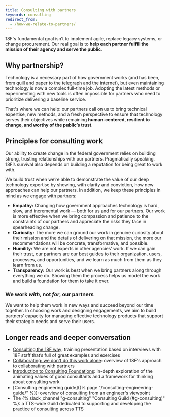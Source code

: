 ```yaml
---
title: Consulting with partners
keywords: consulting
redirect_from:
  - /how-we-relate-to-partners/
---
```


18F's fundamental goal isn’t to implement agile, replace legacy systems, or
change procurement. Our real goal is to **help each partner fulfill the mission
of their agency and serve the public**.

## Why partnership?

Technology is a necessary part of how government works (and has been, from quill
and paper to the telegraph and the internet), but even maintaining technology is
now a complex full-time job. Adopting the latest methods or experimenting with
new tools is often impossible for partners who need to prioritize delivering a
baseline service.

That's where we can help: our partners call on us to bring technical expertise,
new methods, and a fresh perspective to ensure that technology serves their
objectives while remaining **human-centered, resilient to change, and worthy of
the public’s trust**.

## Principles for consulting work

Our ability to create change in the federal government relies on building
strong, trusting relationships with our partners. Pragmatically speaking, 18F’s
survival also depends on building a reputation for being great to work with.

We build trust when we’re able to demonstrate the value of our deep technology
expertise by showing, with clarity and conviction, how new approaches can help
our partners. In addition, we keep these principles in mind as we engage with
partners:

- **Empathy:** Changing how government approaches technology is hard, slow, and
  incremental work — both for us and for our partners. Our work is more
  effective when we bring compassion and patience to the constraints of our
  partners and appreciate the risks they face in spearheading change.
- **Curiosity:** The more we can ground our work in genuine curiosity about
  their mission and the details of delivering on that mission, the more our
  recommendations will be concrete, transformative, and possible.
- **Humility:** We are not experts in other agencies’ work. If we can gain their
  trust, our partners are our best guides to their organization, users,
  processes, and opportunities, and we learn as much from them as they learn
  from us.
- **Transparency:** Our work is best when we bring partners along through
  everything we do. Showing them the process helps us model the work and build a
  foundation for them to take it over.

### We work _with_, not _for_, our partners

We want to help them work in new ways and succeed beyond our time together. In
choosing work and designing engagements, we aim to build partners’ capacity for
managing effective technology products that support their strategic needs and
serve their users.

## Longer reads and deeper conversation

- [Consulting the 18F way](https://docs.google.com/presentation/d/1LQOSCf3cHmiVMdVUk5NEjfJP0aIIkeKfYIBzaXuNTFc/edit#):
  training presentation based on interviews with 18F staff that’s full of great
  examples and exercises
- [Collaborating: we don't do this work alone](https://docs.google.com/presentation/d/1Lm4YbE4yfvn5qfMy7oGNCd1w4pUhMl_I-_EVSQWNFPQ/edit#):
  overview of 18F's approach to collaborating with partners
- [Introduction to Consulting Foundations](https://docs.google.com/document/d/1it5-GDhOVk3g6mRfW_6_WaiOJzAfylA3umQebmlBDqs/edit#):
  in-depth exploration of the animating values of good consultants and a
  framework for thinking about consulting work
- [Consulting engineering guide]({% page "/consulting-engineering-guide/" %}):
  overview of consulting from an engineer's viewpoint
- The {% slack_channel "g-consulting" "Consulting Guild (#g-consulting)" %}: a
  TTS-wide Guild dedicated to supporting and developing the practice of
  consulting across TTS
